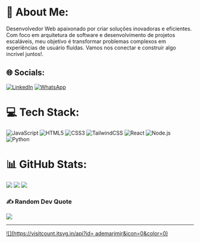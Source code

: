 # 💫 About Me:
Desenvolvedor Web apaixonado por criar soluções inovadoras e eficientes. Com foco em arquitetura de software e desenvolvimento de projetos escaláveis, meu objetivo é transformar problemas complexos em experiências de usuário fluídas. Vamos nos conectar e construir algo incrível juntos!. <br>


## 🌐 Socials:
[![LinkedIn](https://img.shields.io/badge/LinkedIn-0077B5?style=for-the-badge&logo=linkedin&logoColor=white)](https://www.linkedin.com/in/ademar-junior-479a67343/)
[![WhatsApp](https://img.shields.io/badge/WhatsApp-25D366?style=for-the-badge&logo=whatsapp&logoColor=white)](https://wa.me/5569993041891)


# 💻 Tech Stack:
![JavaScript](https://img.shields.io/badge/javascript-%23323330.svg?style=for-the-badge&logo=javascript&logoColor=%23F7DF1E) ![HTML5](https://img.shields.io/badge/html5-%23E34F26.svg?style=for-the-badge&logo=html5&logoColor=white) ![CSS3](https://img.shields.io/badge/css3-%231572B6.svg?style=for-the-badge&logo=css3&logoColor=white) ![TailwindCSS](https://img.shields.io/badge/tailwindcss-%2338B2AC.svg?style=for-the-badge&logo=tailwindcss&logoColor=white) ![React](https://img.shields.io/badge/react-%2361DAFB.svg?style=for-the-badge&logo=react&logoColor=black) ![Node.js](https://img.shields.io/badge/node.js-%23339933.svg?style=for-the-badge&logo=nodedotjs&logoColor=white) ![Python](https://img.shields.io/badge/python-%233776AB.svg?style=for-the-badge&logo=python&logoColor=white)




# 📊 GitHub Stats:
![](https://github-readme-stats.vercel.app/api?username=ademarjmjr&theme=yeblu&hide_border=false&include_all_commits=false&count_private=false)
![](https://github-readme-streak-stats.herokuapp.com/?user=ademarjmjr&theme=yeblu&hide_border=false)
![](https://github-readme-stats.vercel.app/api/top-langs/?username=ademarjmjr&theme=yeblu&hide_border=false&include_all_commits=false&count_private=false&layout=compact)

### ✍️ Random Dev Quote
![](https://quotes-github-readme.vercel.app/api?type=horizontal&theme=radical)

---
[![](https://visitcount.itsvg.in/api?id= ademarjmjr&icon=0&color=0)](https://visitcount.itsvg.in)

<!-- Proudly created with GPRM ( https://gprm.itsvg.in ) -->
